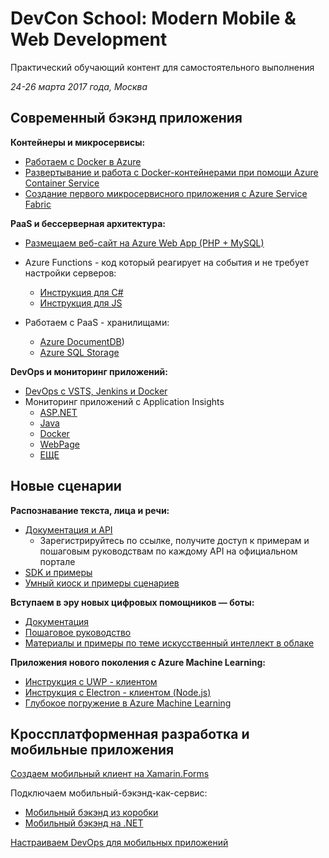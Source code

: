 # DevCon School: Modern Mobile & Web Development

Практический обучающий контент для самостоятельного выполнения

*24-26 марта 2017 года, Москва*

## Современный бэкэнд приложения

**Контейнеры и микросервисы:**
* [Работаем с Docker в Azure](https://github.com/azuredk/docker-on-azure-hol/)
* [Развертывание и работа с Docker-контейнерами при помощи Azure Container Service](https://github.com/evangelism/TechnicalCommunityContent/tree/master/Open%20Dev%20Framework/Docker/Session%202%20-%20Hands%20On)
* [Создание первого микросервисного приложения с Azure Service Fabric](https://github.com/AzureActivationDay/DevCamp/tree/master/HOL/service-fabric)

**PaaS и бессерверная архитектура:**
* [Размещаем веб-сайт на Azure Web App (PHP + MySQL)](https://github.com/evangelism/TechnicalCommunityContent/tree/master/Cloud%20Computing/Azure%20Web%20Apps/Session%202%20-%20Hands%20On)
* Azure Functions - код который реагирует на события и не требует настройки серверов:
    * [Инструкция для C#](https://github.com/evangelism/TechnicalCommunityContent/blob/master/Cloud%20Computing/Azure%20Functions/Session%202%20-%20Hands%20On/Azure%20Functions%20HOL%20(C%23).md) 
    * [Инструкция для JS](https://github.com/evangelism/TechnicalCommunityContent/blob/master/Cloud%20Computing/Azure%20Functions/Session%202%20-%20Hands%20On/Azure%20Functions%20HOL%20(JavaScript).md)

* Работаем с PaaS - хранилищами:
    * [Azure DocumentDB](https://github.com/evangelism/TechnicalCommunityContent/tree/master/Data/Azure%20DocumentDB/Session%202%20-%20Hands%20On))
    * [Azure SQL Storage](https://github.com/evangelism/TechnicalCommunityContent/tree/master/Data/Azure%20SQL%20Database/Session%202%20-%20Hands%20On)

**DevOps и мониторинг приложений:**
* [DevOps c VSTS, Jenkins и Docker](https://github.com/msdevno/hol-oss-devops)
* Мониторинг приложений с Application Insights
    * [ASP.NET](https://github.com/Microsoft/azure-docs/blob/master/articles/application-insights/app-insights-asp-net.md) 
    * [Java](https://github.com/Microsoft/azure-docs/blob/master/articles/application-insights/app-insights-java-get-started.md)
    * [Docker](https://github.com/Microsoft/azure-docs/blob/master/articles/application-insights/app-insights-docker.md)
    * [WebPage](https://github.com/Microsoft/azure-docs/blob/master/articles/application-insights/app-insights-javascript.md)
    * [ЕЩЕ](https://docs.microsoft.com/en-us/azure/application-insights/)
    
    
## Новые сценарии

**Распознавание текста, лица и речи:**
* [Документация и API](https://www.microsoft.com/cognitive-services/en-us/documentation)
    * Зарегистрируйтесь по ссылке, получите доступ к примерам и пошаговым руководствам по каждому API на официальном портале
* [SDK и примеры](https://www.microsoft.com/cognitive-services/en-us/SDK-Sample)
* [Умный киоск и примеры сценариев](https://github.com/Microsoft/Cognitive-Samples-IntelligentKiosk)

**Вступаем в эру новых цифровых помощников — боты:**
* [Документация](https://docs.botframework.com/en-us/)
* [Пошаговое руководство](https://github.com/alyssaong1/Bot-Framework-HOL)
* [Материалы и примеры по теме искусственный интеллект в облаке](https://github.com/evangelism/ModernAI?files=1)

**Приложения нового поколения с Azure Machine Learning:**
* [Инструкция с UWP - клиентом](https://github.com/evangelism/TechnicalCommunityContent/blob/master/Big%20Data%20and%20Analytics/Azure%20Machine%20Learning/Session%202%20-%20Hands%20On/Azure%20Machine%20Learning%20HOL%20(UWP).md)
* [Инструкция с Electron - клиентом (Node.js)](https://github.com/evangelism/TechnicalCommunityContent/blob/master/Big%20Data%20and%20Analytics/Azure%20Machine%20Learning/Session%202%20-%20Hands%20On/Azure%20Machine%20Learning%20HOL%20(UWP).md)
* [Глубокое погружение в Azure Machine Learning](https://github.com/Azure-Readiness/hol-azure-machine-learning)

## Кроссплатформенная разработка и мобильные приложения

[Создаем мобильный клиент на Xamarin.Forms](https://github.com/nishanil/Dev-Days-HOL/tree/master/01%20Dev-Labs)

Подключаем мобильный-бэкэнд-как-сервис:
* [Мобильный бэкэнд из коробки](https://github.com/nishanil/Dev-Days-HOL/tree/master/02%20Cloud-Labs/01%20EasyTables)
* [Мобильный бэкэнд на .NET](https://github.com/nishanil/Dev-Days-HOL/tree/master/02%20Cloud-Labs/02%20NetBackend)

[Настраиваем DevOps для мобильных приложений](https://github.com/nishanil/Dev-Days-HOL/tree/master/03%20DevOps-Labs)
